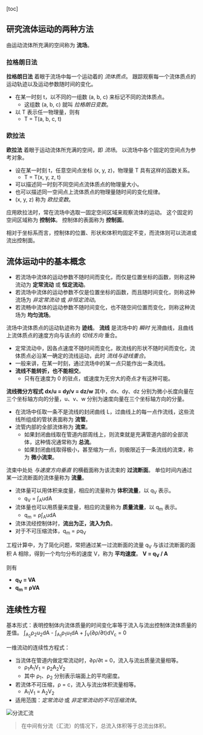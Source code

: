 [toc]

## 研究流体运动的两种方法

由运动流体所充满的空间称为 **流场**。

### 拉格朗日法

**拉格朗日法** 着眼于流场中每一个运动着的 *流体质点*。
跟踪观察每一个流体质点的运动轨迹以及运动参数随时间的变化。

- 在某一时刻 t，以不同的一组数 (a, b, c) 来标记不同的流体质点。
    - 这组数 (a, b, c) 就叫 *拉格朗日变数*。
- 以 T 表示任一物理量，则有
    - T = T(a, b, c, t)

### 欧拉法

**欧拉法** 着眼于运动流体所充满的空间，即 *流场*。
以流场中各个固定的空间点为参考对象。

- 设在某一时刻 t，任意空间点坐标 (x, y, z)，物理量 T 具有这样的函数关系。
    - T = T(x, y, z, t)
- 可以描述同一时刻不同空间点流体质点的物理量大小。
- 也可以描述同一空间点上流体质点的物理量随时间的变化规律。
- (x, y, z) 称为 *欧拉变数*。

应用欧拉法时，常在流场中选取一固定空间区域来观察流体的运动。
这个固定的空间区域称为 **控制体**。
控制体的表面称为 **控制面**。

相对于坐标系而言，控制体的位置、形状和体积均固定不变，而流体则可以流进或流出控制面。

## 流体运动中的基本概念

- 若流场中流体的运动参数不随时间而变化，而仅是位置坐标的函数，则称这种流动为 **定常流动** 或 **恒定流动**。
- 若流场中流体的运动参数不仅是位置坐标的函数，而且随时间变化，则称这种流场为 *非定常流动* 或 *非恒定流动*。
- 若流畅中流体的运动参数不随时间变化，也不随空间位置而变化，则称这种流场为 **均匀流场**。

流场中流体质点的运动轨迹称为 **迹线**。
**流线** 是流场中的 *瞬时* 光滑曲线，且曲线上流体质点的速度方向与该点的 *切线方向* 重合。

- 定常流动中，因各点速度不随时间而变化，故流线的形状不随时间而变化，流体质点必沿某一确定的流线运动，此时 *流线与迹线重合*。
- 一般来讲，在某一时刻，通过流场中的某一点只能作出一条流线。
- **流线不能转折，也不能相交**。
    - 只有在速度为 0 的驻点，或速度为无穷大的奇点才有这种可能。

**流线微分方程式**
**dx/u = dy/v = dz/w**
其中，dx、dy、dz 分别为微小长度向量在三个坐标轴方向的分量，u、v、w 分别为速度向量在三个坐标轴方向的分量。

- 在流场中任取一条不是流线的封闭曲线 L，过曲线上的每一点作流线，这些流线所组成的管状表面称为 **流管**。
- 流管内部的全部流体称为 **流束**。
    - 如果封闭曲线取在管道内部周线上，则流束就是充满管道内部的全部流体，这种情况通常称为 **总流**。
    - 如果封闭曲线取得极小，甚至缩为一点，则极限近于一条流线的流束，称为 **微小流束**。

流束中处处 *与速度方向垂直* 的横截面称为该流束的 **过流断面**。
单位时间内通过某一过流断面的流体量称为 **流量**。

- 流体量可以用体积来度量，相应的流量称为 **体积流量**，以 q<sub>V</sub> 表示。
    - q<sub>V</sub> = &int;<sub>A</sub>udA
- 流体量也可以用质量来度量，相应的流量称为 **质量流量**，以 q<sub>m</sub> 表示。
    - q<sub>m</sub> = &rho;&int;<sub>A</sub>udA
- 流体流经控制体时，**流出为正，流入为负**。
- 对于不可压缩流体，q<sub>m</sub> = &rho;q<sub>V</sub>

工程计算中，为了简化问题，常把通过某一过流断面的流量 q<sub>V</sub> 与该过流断面的面积 A 相除，得到一个均匀分布的速度 V，称为 **平均速度**。
**V = q<sub>V</sub> / A**

则有

- **q<sub>V</sub> = VA**
- **q<sub>m</sub> = &rho;VA**

## 连续性方程

基本形式：表明控制体内流体质量的时间变化率等于流入与流出控制体流体质量的差值。
&int;<sub>A<sub>2</sub></sub>&rho;<sub>2</sub>u<sub>2</sub>dA - &int;<sub>A<sub>1</sub></sub>&rho;<sub>1</sub>u<sub>1</sub>dA + &int;<sub>V</sub>(∂&rho;/∂t)dV<sub>c</sub> = 0

一维流动的连续性方程式：

- 当流体在管道内做定常流动时，∂&rho;/∂t = 0，流入与流出质量流量相等。
    - &rho;<sub>1</sub>A<sub>1</sub>V<sub>1</sub> = &rho;<sub>2</sub>A<sub>2</sub>V<sub>2</sub>
    - 其中 &rho;<sub>1</sub>、&rho;<sub>2</sub> 分别表示端面上的平均密度。
- 若流体不可压缩，&rho; = c，流入与流出体积流量相等。
    - A<sub>1</sub>V<sub>1</sub> = A<sub>2</sub>V<sub>2</sub>
- 适用范围：*定常流动* 或 *非定常流动的不可压缩流体*。

![分流汇流](http://oxnec2zdn.bkt.clouddn.com/liutilixue/fenliuhuiliu.PNG)

> 在中间有分流（汇流）的情况下，总流入体积等于总流出体积。

